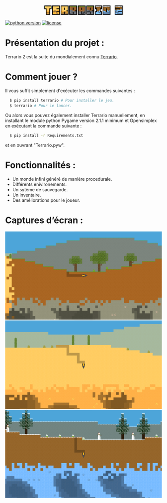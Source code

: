 <p align="center">
  <img src="Images/UI/Logo.png" alt="Terrario 2 Logo" width="50%">
</p>

[![python version](https://img.shields.io/pypi/pyversions/terrario?style=fat-square)](https://pypi.org/project/terrario/)
[![license](https://img.shields.io/github/license/MaitreRenard18/Terrario-2.svg?style=fat-square)](https://github.com/MaitreRenard18/Terrario-2/blob/master/LICENSE)

# Présentation du projet :
Terrario 2 est la suite du mondialement connu [Terrario](https://github.com/MaitreRenard18/Terrario).

# Comment jouer ?
Il vous suffit simplement d'exécuter les commandes suivantes :
```bash
  $ pip install terrario # Pour installer le jeu.
  $ terrario # Pour le lancer.
```

Ou alors vous pouvez également installer Terrario manuellement, en installant le module python Pygame version 2.1.1 minimum et Opensimplex en exécutant la commande suivante :
```bash
  $ pip install -r Requirements.txt
```
et en ouvrant "Terrario.pyw".

# Fonctionnalités :
- Un monde infini généré de manière procedurale.
- Différents enivironements.
- Un sytème de sauvegarde.
- Un inventaire.
- Des améliorations pour le joueur.

# Captures d’écran :
![Forêt](Images/Screenshots/Forest.png)
![Desert](Images/Screenshots/Desert.png)
![Biome neige](Images/Screenshots/Snow.png)
